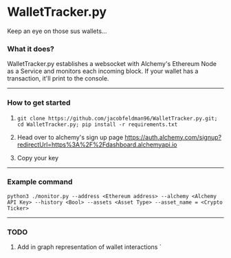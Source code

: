 # WalletTracker.py
Keep an eye on those sus wallets...

### What it does?
WalletTracker.py establishes a websocket with Alchemy's Ethereum Node as a Service and monitors each incoming block. If your wallet has a transaction, it'll print to the console. 

---------------------------------------------------

### How to get started 

1. `git clone https://github.com/jacobfeldman96/WalletTracker.py.git; cd WalletTracker.py; pip install -r requirements.txt`

2. Head over to alchemy's sign up page https://auth.alchemy.com/signup?redirectUrl=https%3A%2F%2Fdashboard.alchemyapi.io

3. Copy your key 

---------------------------------------------------

### Example command 

`python3 ./monitor.py --address <Ethereum address> --alchemy <Alchemy API Key> --history <Bool> --assets <Asset Type> --asset_name = <Crypto Ticker>`

---------------------------------------------------

### TODO

1. Add in graph representation of wallet interactions
`
